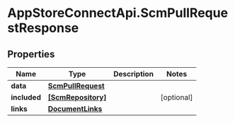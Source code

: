 # AppStoreConnectApi.ScmPullRequestResponse

## Properties

Name | Type | Description | Notes
------------ | ------------- | ------------- | -------------
**data** | [**ScmPullRequest**](ScmPullRequest.md) |  | 
**included** | [**[ScmRepository]**](ScmRepository.md) |  | [optional] 
**links** | [**DocumentLinks**](DocumentLinks.md) |  | 


